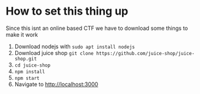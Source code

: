# How to set this thing up

Since this isnt an online based CTF we have to download some things to make it work

1. Download nodejs with `sudo apt install nodejs`
2. Download juice shop `git clone https://github.com/juice-shop/juice-shop.git`
3. `cd juice-shop`
4. `npm install`
5. `npm start`
6. Navigate to <http://localhost:3000>
